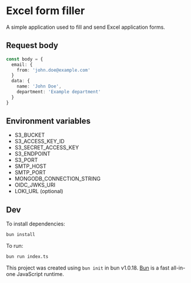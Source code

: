 # Excel form filler

A simple application used to fill and send Excel application forms.

## Request body

```ts
const body = {
  email: {
    from: 'john.doe@example.com'
  }
  data: {
    name: 'John Doe',
    department: 'Example department'
  }
}
```

## Environment variables

- S3_BUCKET
- S3_ACCESS_KEY_ID
- S3_SECRET_ACCESS_KEY
- S3_ENDPOINT
- S3_PORT
- SMTP_HOST
- SMTP_PORT
- MONGODB_CONNECTION_STRING
- OIDC_JWKS_URI
- LOKI_URL (optional)

## Dev

To install dependencies:

```bash
bun install
```

To run:

```bash
bun run index.ts
```

This project was created using `bun init` in bun v1.0.18. [Bun](https://bun.sh) is a fast all-in-one JavaScript runtime.

